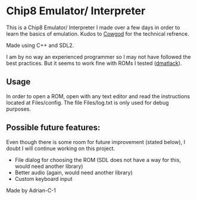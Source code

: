 # Chip8 Emulator/ Interpreter

This is a Chip8 Emulator/ Interpreter I made over a few days in order to learn the basics of emulation. 
Kudos to [Cowgod](http://devernay.free.fr/hacks/chip8/C8TECH10.HTM) for the technical refrence.

Made using C++ and SDL2.

I am by no way an experienced programmer so I may not have followed the best practices. But it seems to work fine with ROMs I tested ([dmatlack](https://github.com/dmatlack/chip8/tree/master/roms/games)).

## Usage

In order to open a ROM, open with any text editor and read the instructions located at Files/config.
The file Files/log.txt is only used for debug purposes.

## Possible future features:
Even though there is some room for future improvement (stated below), I doubt I will continue working on this project.
- File dialog for choosing the ROM (SDL does not have a way for this, would need another library)
- Better audio (again, would need another library)
- Custom keyboard input

Made by Adrian-C-1

